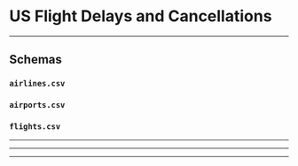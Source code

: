# US Flight Delays and Cancellations

---

## Schemas

### `airlines.csv`

### `airports.csv`

### `flights.csv`

---
---
---
